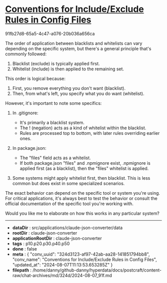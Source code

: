 # [Conventions for Include/Exclude Rules in Config Files](https://claude.ai/chat/324d3123-af97-42ab-aa28-141851794bb8)

91fb27d8-65a5-4c47-a076-20b036a656ca

 The order of application between blacklists and whitelists can vary depending on the specific system, but there's a general principle that's commonly followed:

1. Blacklist (exclude) is typically applied first.
2. Whitelist (include) is then applied to the remaining set.

This order is logical because:

1. First, you remove everything you don't want (blacklist).
2. Then, from what's left, you specify what you do want (whitelist).

However, it's important to note some specifics:

1. In .gitignore:
   - It's primarily a blacklist system.
   - The ! (negation) acts as a kind of whitelist within the blacklist.
   - Rules are processed top to bottom, with later rules overriding earlier ones.

2. In package.json:
   - The "files" field acts as a whitelist.
   - If both package.json "files" and .npmignore exist, .npmignore is applied first (as a blacklist), then the "files" whitelist is applied.

3. Some systems might apply whitelist first, then blacklist. This is less common but does exist in some specialized scenarios.

The exact behavior can depend on the specific tool or system you're using. For critical applications, it's always best to test the behavior or consult the official documentation of the specific tool you're working with.

Would you like me to elaborate on how this works in any particular system?

---

* **dataDir** : src/applications/claude-json-converter/data
* **rootDir** : claude-json-converter
* **applicationRootDir** : claude-json-converter
* **tags** : p10.p20.p30.p40.p50
* **done** : false
* **meta** : {
  "conv_uuid": "324d3123-af97-42ab-aa28-141851794bb8",
  "conv_name": "Conventions for Include/Exclude Rules in Config Files",
  "updated_at": "2024-08-07T11:13:53.653285Z"
}
* **filepath** : /home/danny/github-danny/hyperdata/docs/postcraft/content-raw/chat-archives/md/324d/2024-08-07_91f.md